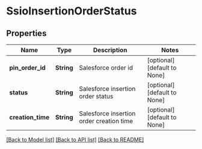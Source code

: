 # SsioInsertionOrderStatus

## Properties
Name | Type | Description | Notes
------------ | ------------- | ------------- | -------------
**pin_order_id** | **String** | Salesforce order id | [optional] [default to None]
**status** | **String** | Salesforce insertion order status | [optional] [default to None]
**creation_time** | **String** | Salesforce insertion order creation time | [optional] [default to None]

[[Back to Model list]](../README.md#documentation-for-models) [[Back to API list]](../README.md#documentation-for-api-endpoints) [[Back to README]](../README.md)


